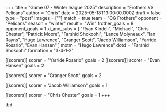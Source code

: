 +++
title = "Game 07 - Winter league 2025"
description = "Frothers VS Pelicans"
author = "Chris"
date = 2025-05-18T13:00:00.000Z
draft = false
type = "post"
images = [""]
match = true
team = "OG Frothers"
opponent = "Pelicans"
season = "winter"
result = "Win"
frother_goals = 8
opponent_goals = 1
xi_and_subs = [
  "Ryan Kindell",
  "Michael",
  "Chris Chester",
  "Patrick Moore",
  "Farshid Shokoohi",
  "Lance Molyneaux",
  "Ian Rayns",
  "Hugo Lawrence",
  "Granger Scott",
  "Jacob Williamson",
  "Yarride Rosario",
  "Evan Hansen"
]
motm = "Hugo Lawrence"
dotd = "Farshid Shokoohi"
formation = "3-4-1-2"

[[scorers]]
scorer = "Yarride Rosario"
goals = 2
[[scorers]]
scorer = "Evan Hansen"
goals = 2

[[scorers]]
scorer = "Granger Scott"
goals = 2

[[scorers]]
scorer = "Jacob Williamson"
goals = 1

[[scorers]]
scorer = "Chris Chester"
goals = 1
+++

tbd